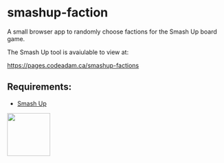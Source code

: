 # smashup-faction
A small browser app to randomly choose factions for the Smash Up board game.

The Smash Up tool is avaiulable to view at:

https://pages.codeadam.ca/smashup-factions

## Requirements:

* [Smash Up](https://www.alderac.com/smash-up-home/) 

<a href="https://codeadam.ca">
<img src="https://codeadam.ca/images/code-block.png" width="100">
</a>

